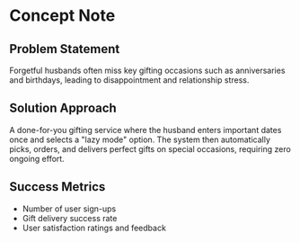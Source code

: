 # Concept Note

## Problem Statement
Forgetful husbands often miss key gifting occasions such as anniversaries and birthdays, leading to disappointment and relationship stress.

## Solution Approach
A done-for-you gifting service where the husband enters important dates once and selects a "lazy mode" option. The system then automatically picks, orders, and delivers perfect gifts on special occasions, requiring zero ongoing effort.

## Success Metrics
- Number of user sign-ups
- Gift delivery success rate
- User satisfaction ratings and feedback